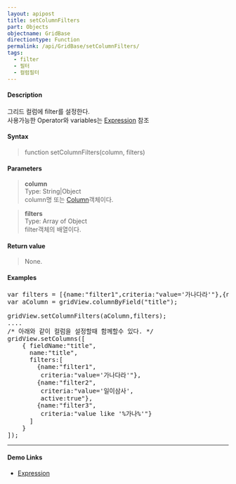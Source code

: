 ```yaml
---
layout: apipost
title: setColumnFilters
part: Objects
objectname: GridBase
directiontype: Function
permalink: /api/GridBase/setColumnFilters/
tags:
  - filter
  - 필터
  - 컬럼필터
---
```



#### Description

 그리드 컬럼에 filter를 설정한다.  
 사용가능한 Operator와 variables는 [Expression](http://demo.realgrid.com/Demo/ExpressionConcept) 참조

#### Syntax

> function setColumnFilters(column, filters)

#### Parameters

> **column**  
> Type: String\|Object  
> column명 또는 [Column](/api/types/DataColumn/)객체이다.  

> **filters**  
> Type: Array of Object  
> filter객체의 배열이다.  

#### Return value

> None.

#### Examples 

<pre class="prettyprint">
var filters = [{name:"filter1",criteria:"value='가나다라'"},{name:"filter2",criteria:"value='가나다라'", active:true}];
var aColumn = gridView.columnByField("title");

gridView.setColumnFilters(aColumn,filters);
....
/* 아래와 같이 컬럼을 설정할때 함께할수 있다. */
gridView.setColumns([
    { fieldName:"title", 
      name:"title",
      filters:[
        {name:"filter1",
         criteria:"value='가나다라'"},
        {name:"filter2",
         criteria:"value='일이삼사',
         active:true"},
        {name:"filter3",
         criteria:"value like '%가나%'"}
      ]
    }
]);
</pre>

---

#### Demo Links

* [Expression](http://demo.realgrid.com/Demo/ExpressionConcept)
